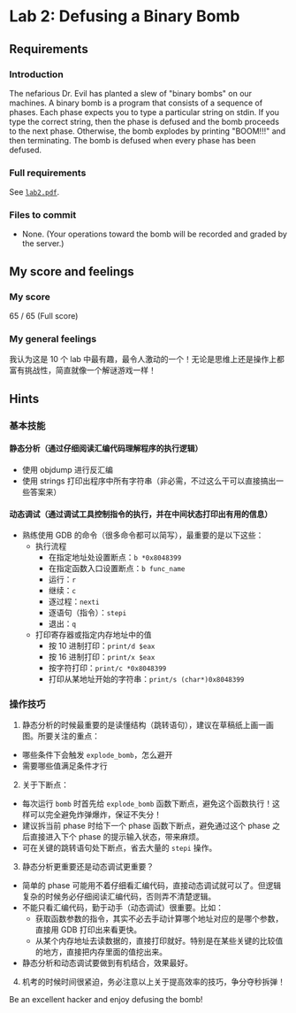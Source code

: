 # Lab 2: Defusing a Binary Bomb

## Requirements

### Introduction

The nefarious Dr. Evil has planted a slew of "binary bombs" on our machines. A binary bomb is a program that consists of a sequence of phases. Each phase expects you to type a particular string on stdin. If you type the correct string, then the phase is defused and the bomb proceeds to the next phase. Otherwise, the bomb explodes by printing "BOOM!!!" and then terminating. The bomb is defused when every phase has been defused.

### Full requirements

See [`lab2.pdf`](https://github.com/gousaiyang/icslabs/blob/master/lab2/lab2.pdf).

### Files to commit

- None. (Your operations toward the bomb will be recorded and graded by the server.)

## My score and feelings

### My score

65 / 65 (Full score)

### My general feelings

我认为这是 10 个 lab 中最有趣，最令人激动的一个！无论是思维上还是操作上都富有挑战性，简直就像一个解谜游戏一样！

## Hints

### 基本技能

#### 静态分析（通过仔细阅读汇编代码理解程序的执行逻辑）

- 使用 objdump 进行反汇编
- 使用 strings 打印出程序中所有字符串（非必需，不过这么干可以直接搞出一些答案来）

#### 动态调试（通过调试工具控制指令的执行，并在中间状态打印出有用的信息）

- 熟练使用 GDB 的命令（很多命令都可以简写），最重要的是以下这些：
  - 执行流程
    - 在指定地址处设置断点：`b *0x8048399`
    - 在指定函数入口设置断点：`b func_name`
    - 运行：`r`
    - 继续：`c`
    - 逐过程：`nexti`
    - 逐语句（指令）：`stepi`
    - 退出：`q`
  - 打印寄存器或指定内存地址中的值
    - 按 10 进制打印：`print/d $eax`
    - 按 16 进制打印：`print/x $eax`
    - 按字符打印：`print/c *0x8048399`
    - 打印从某地址开始的字符串：`print/s (char*)0x8048399`

### 操作技巧

1. 静态分析的时候最重要的是读懂结构（跳转语句），建议在草稿纸上画一画图。所要关注的重点：
  - 哪些条件下会触发 `explode_bomb`，怎么避开
  - 需要哪些值满足条件才行
2. 关于下断点：
  - 每次运行 `bomb` 时首先给 `explode_bomb` 函数下断点，避免这个函数执行！这样可以完全避免炸弹爆炸，保证不失分！
  - 建议拆当前 phase 时给下一个 phase 函数下断点，避免通过这个 phase 之后直接进入下个 phase 的提示输入状态，带来麻烦。
  - 可在关键的跳转语句处下断点，省去大量的 `stepi` 操作。
3. 静态分析更重要还是动态调试更重要？
  - 简单的 phase 可能用不着仔细看汇编代码，直接动态调试就可以了。但逻辑复杂的时候务必仔细阅读汇编代码，否则弄不清楚逻辑。
  - 不能只看汇编代码，勤于动手（动态调试）很重要。比如：
    - 获取函数参数的指令，其实不必去手动计算哪个地址对应的是哪个参数，直接用 GDB 打印出来看更快。
    - 从某个内存地址去读数据的，直接打印就好。特别是在某些关键的比较值的地方，直接把内存里面的值挖出来。
  - 静态分析和动态调试要做到有机结合，效果最好。
4. 机考的时候时间很紧迫，务必注意以上关于提高效率的技巧，争分夺秒拆弹！

Be an excellent hacker and enjoy defusing the bomb!
